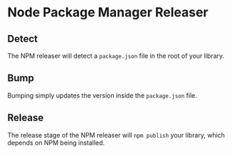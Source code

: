 # Node Package Manager Releaser

## Detect

The NPM releaser will detect a `package.json` file in the root of your library.

## Bump

Bumping simply updates the version inside the `package.json` file.

## Release

The release stage of the NPM releaser will `npm publish` your library, which
depends on NPM being installed.
